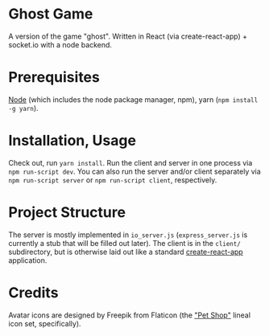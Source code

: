 # Ghost Game

A version of the game "ghost". Written in React (via create-react-app) + socket.io with a node backend.

# Prerequisites

[Node](https://nodejs.org/en/download/) (which includes the node package manager, npm), yarn (`npm install -g yarn`).

# Installation, Usage

Check out, run `yarn install`. Run the client and server in one process via `npm run-script dev`. You can also
run the server and/or client separately via `npm run-script server` or `npm run-script client`, respectively.

# Project Structure

The server is mostly implemented in `io_server.js` (`express_server.js` is currently a stub that will be filled out later). The client is in the `client/` subdirectory, but is otherwise laid out like a standard [create-react-app](https://github.com/facebook/create-react-app) application.

# Credits

Avatar icons are designed by Freepik from Flaticon (the ["Pet Shop"](https://www.flaticon.com/packs/pet-shop-2) lineal icon set, specifically).
